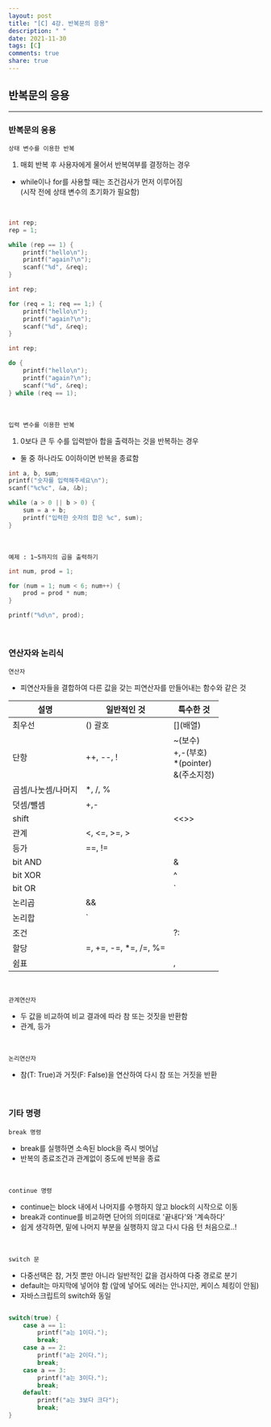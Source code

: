 ```yaml
---
layout: post
title: "[C] 4강. 반복문의 응용"
description: " "
date: 2021-11-30
tags: [C]
comments: true
share: true
---
```



## 반복문의 응용

---

### 반복문의 응용

`상태 변수를 이용한 반복`

1. 매회 반복 후 사용자에게 물어서 반복여부를 결정하는 경우

- while이나 for를 사용할 때는 조건검사가 먼저 이루어짐<br/>
  (시작 전에 상태 변수의 초기화가 필요함)<br/>

<br/>

```c++
int rep;
rep = 1;

while (rep == 1) {
    printf("hello\n");
    printf("again?\n");
    scanf("%d", &req);
}
```

```c++
int rep;

for (req = 1; req == 1;) {
    printf("hello\n");
    printf("again?\n");
    scanf("%d", &req);
}
```

```c++
int rep;

do {
    printf("hello\n");
    printf("again?\n");
    scanf("%d", &req);
} while (req == 1);
```

<br/>

`입력 변수를 이용한 반복`

1. 0보다 큰 두 수를 입력받아 합을 출력하는 것을 반복하는 경우

- 둘 중 하나라도 0이하이면 반복을 종료함

```c++
int a, b, sum;
printf("숫자를 입력해주세요\n");
scanf("%c%c", &a, &b);

while (a > 0 || b > 0) {
    sum = a + b;
    printf("입력한 숫자의 합은 %c", sum);
}
```

<br/>

`예제 : 1~5까지의 곱을 출력하기`

```c++
int num, prod = 1;

for (num = 1; num < 6; num++) {
    prod = prod * num;
}

printf("%d\n", prod);
```

<br/>

### 연산자와 논리식

`연산자`

- 피연산자들을 결합하여 다른 값을 갖는 피연산자를 만들어내는 함수와 같은 것

| 설명               | 일반적인 것            | 특수한 것                                                |
| ------------------ | ---------------------- | -------------------------------------------------------- |
| 최우선             | () 괄호                | []\(배열) <br/>                                          |
| 단항               | ++, --, !              | ~(보수)<br/> +,-(부호)<br/> \*(pointer)<br/> &(주소지정) |
| 곱셈/나눗셈/나머지 | \*, /, %               |
| 덧셈/뺄셈          | +,-                    |                                                          |
| shift              |                        | <<>>                                                     |
| 관계               | <, <=, >=, >           |                                                          |
| 등가               | ==, !=                 |                                                          |
| bit AND            |                        | &                                                        |
| bit XOR            |                        | ^                                                        |
| bit OR             |                        | `|`                                                      |
| 논리곱             | &&                     |                                                          |
| 논리합             | `||`                   |                                                          |
| 조건               |                        | ?:                                                       |
| 할당               | =, +=, -=, \*=, /=, %= |                                                          |
| 쉼표               |                        | ,                                                        |

<br/>

`관계연산자`

- 두 값을 비교하여 비교 결과에 따라 참 또는 것짓을 반환함
- 관계, 등가

<br/>

`논리연산자`

- 참(T: True)과 거짓(F: False)을 연산하여 다시 참 또는 거짓을 반환

<br/>

### 기타 명령

`break 명령`

- break를 실행하면 소속된 block을 즉시 벗어남
- 반복의 종료조건과 관계없이 중도에 반복을 종료

<br/>

`continue 명령`

- continue는 block 내에서 나머지를 수행하지 않고 block의 시작으로 이동
- break과 continue를 비교하면 단어의 의미대로 '끝내다'와 '계속하다'
- 쉽게 생각하면, 밑에 나머지 부분을 실행하지 않고 다시 다음 턴 처음으로..!

<br/>

`switch 문`

- 다중선택은 참, 거짓 뿐만 아니라 일반적인 값을 검사하여 다중 경로로 분기
- default는 마지막에 넣어야 함 (앞에 넣어도 에러는 안나지만, 케이스 체킹이 안됨)
- 자바스크립트의 switch와 동일

```c++

switch(true) {
    case a == 1:
        printf("a는 1이다.");
        break;
    case a == 2:
        printf("a는 2이다.");
        break;
    case a == 3:
        printf("a는 3이다.");
        break;
    default:
        printf("a는 3보다 크다");
        break;
}

```

<br/>

